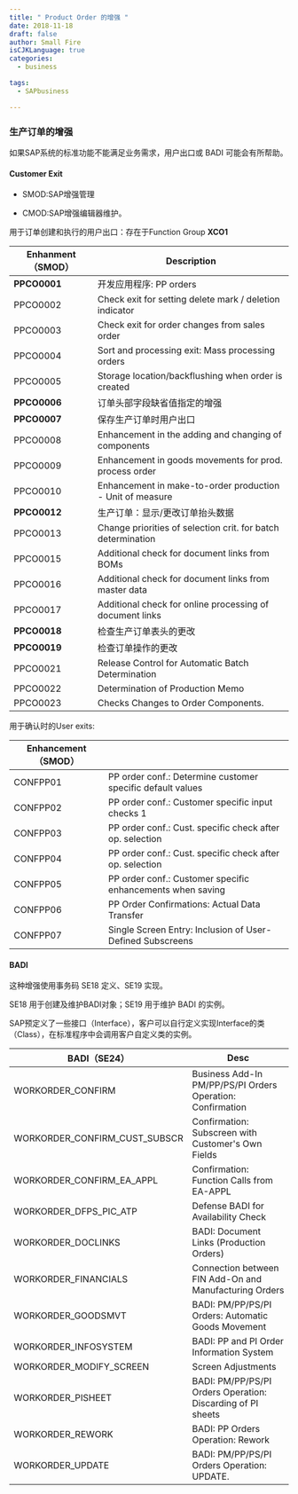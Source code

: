 ```yaml
---
title: " Product Order 的增强 "
date: 2018-11-18
draft: false
author: Small Fire
isCJKLanguage: true
categories: 
  - business

tags: 
  - SAPbusiness

---
```


### 生产订单的增强

如果SAP系统的标准功能不能满足业务需求，用户出口或 BADI 可能会有所帮助。

#### Customer Exit

- SMOD:SAP增强管理

- CMOD:SAP增强编辑器维护。

用于订单创建和执行的用户出口：存在于Function Group **XCO1**

| Enhanment（SMOD） | Description                                                  |
| ----------------- | ------------------------------------------------------------ |
| **PPCO0001**      | 开发应用程序: PP orders                                      |
| PPCO0002          | Check exit for setting delete mark / deletion indicator      |
| PPCO0003          | Check exit for order changes from sales order                |
| PPCO0004          | Sort and processing exit: Mass processing orders             |
| PPCO0005          | Storage location/backflushing when order is created          |
| **PPCO0006**      | 订单头部字段缺省值指定的增强                                 |
| **PPCO0007**      | 保存生产订单时用户出口                                       |
| PPCO0008          | Enhancement in the adding and changing of components         |
| PPCO0009          | Enhancement in goods movements for prod. process order       |
| PPCO0010          | Enhancement in make-to-order production - Unit of measure    |
| **PPCO0012**      | 生产订单：显示/更改订单抬头数据                              |
| PPCO0013          | Change priorities of selection crit. for batch determination |
| PPCO0015          | Additional check for document links from BOMs                |
| PPCO0016          | Additional check for document links from master data         |
| PPCO0017          | Additional check for online processing of document links     |
| **PPCO0018**      | 检查生产订单表头的更改                                       |
| **PPCO0019**      | 检查订单操作的更改                                           |
| PPCO0021          | Release Control for Automatic Batch Determination            |
| PPCO0022          | Determination of Production Memo                             |
| PPCO0023          | Checks Changes to Order Components.                          |

用于确认时的User exits:

| Enhancement（SMOD） |                                                            |
| ------------------- | ---------------------------------------------------------- |
| CONFPP01            | PP order conf.: Determine customer specific default values |
| CONFPP02            | PP order conf.: Customer specific input checks 1           |
| CONFPP03            | PP order conf.: Cust. specific check after op. selection   |
| CONFPP04            | PP order conf.: Cust. specific check after op. selection   |
| CONFPP05            | PP order conf.: Customer specific enhancements when saving |
| CONFPP06            | PP Order Confirmations: Actual Data Transfer               |
| CONFPP07            | Single Screen Entry: Inclusion of User-Defined Subscreens  |

#### BADI

这种增强使用事务码 SE18 定义、SE19 实现。

SE18 用于创建及维护BADI对象；SE19 用于维护 BADI 的实例。

SAP预定义了一些接口（Interface），客户可以自行定义实现Interface的类（Class），在标准程序中会调用客户自定义类的实例。

| BADI（SE24）                  | Desc                                                        |
| ----------------------------- | ----------------------------------------------------------- |
| WORKORDER_CONFIRM             | Business Add-In PM/PP/PS/PI Orders  Operation: Confirmation |
| WORKORDER_CONFIRM_CUST_SUBSCR | Confirmation: Subscreen with Customer's Own Fields          |
| WORKORDER_CONFIRM_EA_APPL     | Confirmation: Function Calls from EA-APPL                   |
| WORKORDER_DFPS_PIC_ATP        | Defense BADI for Availability Check                         |
| WORKORDER_DOCLINKS            | BADI: Document Links (Production Orders)                    |
| WORKORDER_FINANCIALS          | Connection between FIN Add-On and Manufacturing Orders      |
| WORKORDER_GOODSMVT            | BADI: PM/PP/PS/PI Orders: Automatic Goods Movement          |
| WORKORDER_INFOSYSTEM          | BADI: PP and PI Order Information System                    |
| WORKORDER_MODIFY_SCREEN       | Screen Adjustments                                          |
| WORKORDER_PISHEET             | BADI: PM/PP/PS/PI Orders Operation: Discarding of PI sheets |
| WORKORDER_REWORK              | BADI: PP Orders Operation: Rework                           |
| WORKORDER_UPDATE              | BADI: PM/PP/PS/PI Orders  Operation: UPDATE.                |

